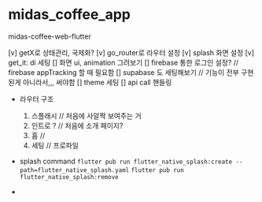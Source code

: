 # midas_coffee_app

midas-coffee-web-flutter

[v] getX로 상태관리, 국제화?
[v] go_router로 라우터 설정
[v] splash 화면 설정
[v] get_it: di 세팅
[] 화면 ui, animation 그려보기
[] firebase 통한 로그인 설정? // firebase appTracking 할 때 필요함
[] supabase 도 세팅해보기 // 기능이 전부 구현된게 아니라서,,, 써야함
[] theme 세팅
[] api call 핸들링

- 라우터 구조

  1. 스플래시 // 처음에 사알짝 보여주는 거
  2. 인트로 ? // 처음에 소개 페이지?
  3. 홈 //
  4. 세팅 // 프로파일

- splash command
  `flutter pub run flutter_native_splash:create --path=flutter_native_splash.yaml`
  `flutter pub run flutter_native_splash:remove`

-
